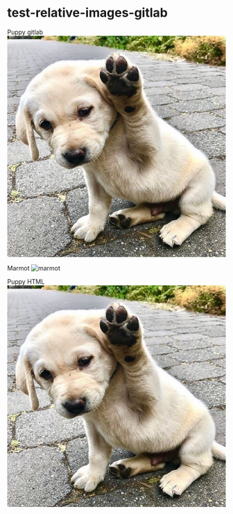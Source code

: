 # test-relative-images-gitlab

Puppy gitlab
![cute puppy](./src/puppy.jpg)

Marmot
![marmot](https://i.pinimg.com/originals/22/13/7e/22137e24a965286e4e3eb9346b382992.jpg)

Puppy HTML
<img src="./src/puppy.jpg" />
